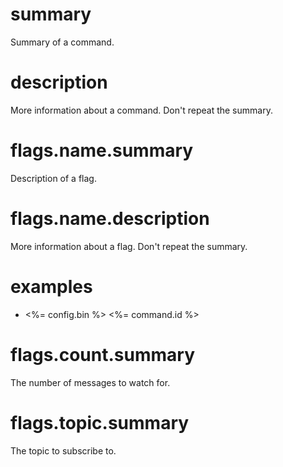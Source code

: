 # summary

Summary of a command.

# description

More information about a command. Don't repeat the summary.

# flags.name.summary

Description of a flag.

# flags.name.description

More information about a flag. Don't repeat the summary.

# examples

- <%= config.bin %> <%= command.id %>

# flags.count.summary

The number of messages to watch for.

# flags.topic.summary

The topic to subscribe to.
